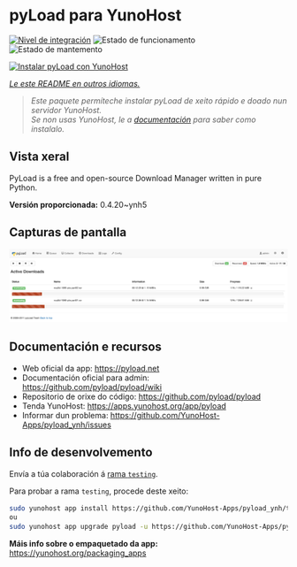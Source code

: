 <!--
NOTA: Este README foi creado automáticamente por <https://github.com/YunoHost/apps/tree/master/tools/readme_generator>
NON debe editarse manualmente.
-->

# pyLoad para YunoHost

[![Nivel de integración](https://apps.yunohost.org/badge/integration/pyload)](https://ci-apps.yunohost.org/ci/apps/pyload/)
![Estado de funcionamento](https://apps.yunohost.org/badge/state/pyload)
![Estado de mantemento](https://apps.yunohost.org/badge/maintained/pyload)

[![Instalar pyLoad con YunoHost](https://install-app.yunohost.org/install-with-yunohost.svg)](https://install-app.yunohost.org/?app=pyload)

*[Le este README en outros idiomas.](./ALL_README.md)*

> *Este paquete permíteche instalar pyLoad de xeito rápido e doado nun servidor YunoHost.*  
> *Se non usas YunoHost, le a [documentación](https://yunohost.org/install) para saber como instalalo.*

## Vista xeral

PyLoad is a free and open-source Download Manager written in pure Python.


**Versión proporcionada:** 0.4.20~ynh5

## Capturas de pantalla

![Captura de pantalla de pyLoad](./doc/screenshots/sample.png)

## Documentación e recursos

- Web oficial da app: <https://pyload.net>
- Documentación oficial para admin: <https://github.com/pyload/pyload/wiki>
- Repositorio de orixe do código: <https://github.com/pyload/pyload>
- Tenda YunoHost: <https://apps.yunohost.org/app/pyload>
- Informar dun problema: <https://github.com/YunoHost-Apps/pyload_ynh/issues>

## Info de desenvolvemento

Envía a túa colaboración á [rama `testing`](https://github.com/YunoHost-Apps/pyload_ynh/tree/testing).

Para probar a rama `testing`, procede deste xeito:

```bash
sudo yunohost app install https://github.com/YunoHost-Apps/pyload_ynh/tree/testing --debug
ou
sudo yunohost app upgrade pyload -u https://github.com/YunoHost-Apps/pyload_ynh/tree/testing --debug
```

**Máis info sobre o empaquetado da app:** <https://yunohost.org/packaging_apps>
